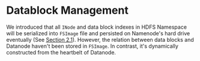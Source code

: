 # Datablock Management

We introduced that all `INode` and data block indexes in HDFS Namespace will be serialized into `FSImage` file and persisted on Namenode's hard drive eventually (See [Section 2.1](https://dsl-umd.github.io/docs/intro/hdfs.html#persistence)). However, the relation between data blocks and Datanode haven't been stored in `FSImage`. In contrast, it's dynamically constructed from the heartbelt of Datanode.

